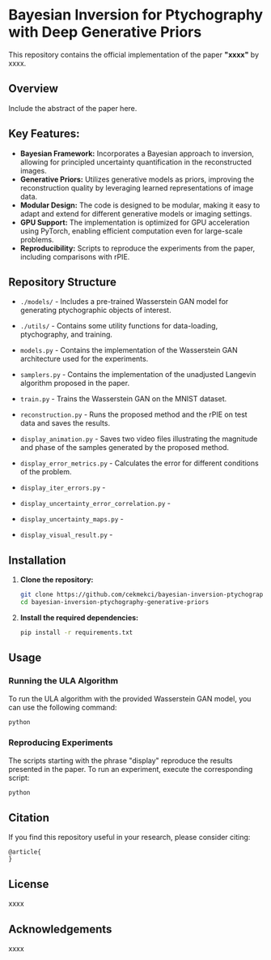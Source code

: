
# Bayesian Inversion for Ptychography with Deep Generative Priors

This repository contains the official implementation of the paper **"xxxx"** by xxxx.

## Overview

Include the abstract of the paper here.

## Key Features:

- **Bayesian Framework:** Incorporates a Bayesian approach to inversion, allowing for principled uncertainty quantification in the reconstructed images.
- **Generative Priors:** Utilizes generative models as priors, improving the reconstruction quality by leveraging learned representations of image data.
- **Modular Design:** The code is designed to be modular, making it easy to adapt and extend for different generative models or imaging settings.
- **GPU Support:** The implementation is optimized for GPU acceleration using PyTorch, enabling efficient computation even for large-scale problems.
- **Reproducibility:** Scripts to reproduce the experiments from the paper, including comparisons with rPIE.

## Repository Structure

- `./models/` - Includes a pre-trained Wasserstein GAN model for generating ptychographic objects of interest.
- `./utils/` - Contains some utility functions for data-loading, ptychography, and training.
- `models.py` -  Contains the implementation of the Wasserstein GAN architecture used for the experiments.
- `samplers.py` -  Contains the implementation of the unadjusted Langevin algorithm proposed in the paper.
- `train.py` - Trains the Wasserstein GAN on the MNIST dataset.
- `reconstruction.py` - Runs the proposed method and the rPIE on test data and saves the results.

- `display_animation.py` - Saves two video files illustrating the magnitude and phase of the samples generated by the proposed method.
- `display_error_metrics.py` - Calculates the error for different conditions of the problem.
- `display_iter_errors.py` - 
- `display_uncertainty_error_correlation.py` - 
- `display_uncertainty_maps.py` - 
- `display_visual_result.py` - 

## Installation

1. **Clone the repository:**

   ```bash
   git clone https://github.com/cekmekci/bayesian-inversion-ptychography-generative-priors.git
   cd bayesian-inversion-ptychography-generative-priors
   ```

2. **Install the required dependencies:**

   ```bash
   pip install -r requirements.txt
   ```

## Usage

### Running the ULA Algorithm

To run the ULA algorithm with the provided Wasserstein GAN model, you can use the following command:

```bash
python 
```

### Reproducing Experiments

The scripts starting with the phrase "display" reproduce the results presented in the paper. To run an experiment, execute the corresponding script:

```bash
python 
```

## Citation

If you find this repository useful in your research, please consider citing:

```
@article{
}
```

## License

xxxx

## Acknowledgements

xxxx
